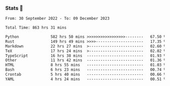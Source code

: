 ### Stats 👋
<!--START_SECTION:waka-->

```txt
From: 30 September 2022 - To: 09 December 2023

Total Time: 863 hrs 31 mins

Python              582 hrs 50 mins >>>>>>>>>>>>>>>>>--------   67.50 %
Rust                149 hrs 49 mins >>>>---------------------   17.35 %
Markdown            22 hrs 27 mins  >------------------------   02.60 %
TeX                 17 hrs 24 mins  >------------------------   02.02 %
TypeScript          16 hrs 38 mins  -------------------------   01.93 %
Other               11 hrs 42 mins  -------------------------   01.36 %
HTML                8 hrs 55 mins   -------------------------   01.03 %
Bash                6 hrs 23 mins   -------------------------   00.74 %
Crontab             5 hrs 40 mins   -------------------------   00.66 %
YAML                4 hrs 24 mins   -------------------------   00.51 %
```

<!--END_SECTION:waka-->

<!--
**buhaytza2005/buhaytza2005** is a ✨ _special_ ✨ repository because its `README.md` (this file) appears on your GitHub profile.

Here are some ideas to get you started:

- 🔭 I’m currently working on ...
- 🌱 I’m currently learning ...
- 👯 I’m looking to collaborate on ...
- 🤔 I’m looking for help with ...
- 💬 Ask me about ...
- 📫 How to reach me: ...
- 😄 Pronouns: ...
- ⚡ Fun fact: ...
-->


